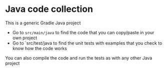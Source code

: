 # Java code collection
This is a generic Gradle Java project

* Go to `src/main/java` to find the code that you can copy/paste in your own project
* Go to `src/test/java to find the unit tests with examples that you check to know how the code works

You can also compile the code and run the tests as with any other Java project
